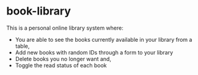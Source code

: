 # book-library
This is a personal online library system where:

- You are able to see the books currently available in your library from a table,
- Add new books with random IDs through a form to your library
- Delete books you no longer want and,
- Toggle the read status of each book